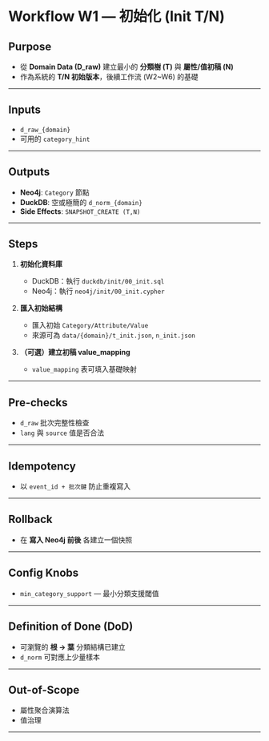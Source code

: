 # Workflow W1 — 初始化 (Init T/N)

## Purpose

* 從 **Domain Data (D\_raw)** 建立最小的 **分類樹 (T)** 與 **屬性/值初稿 (N)**
* 作為系統的 **T/N 初始版本**，後續工作流 (W2\~W6) 的基礎

---

## Inputs

* `d_raw_{domain}`
* 可用的 `category_hint`

---

## Outputs

* **Neo4j**: `Category` 節點
* **DuckDB**: 空或極簡的 `d_norm_{domain}`
* **Side Effects**: `SNAPSHOT_CREATE (T,N)`

---

## Steps

1. **初始化資料庫**

   * DuckDB：執行 `duckdb/init/00_init.sql`
   * Neo4j：執行 `neo4j/init/00_init.cypher`

2. **匯入初始結構**

   * 匯入初始 `Category/Attribute/Value`
   * 來源可為 `data/{domain}/t_init.json`, `n_init.json`

3. **（可選）建立初稿 value\_mapping**

   * `value_mapping` 表可填入基礎映射

---

## Pre-checks

* `d_raw` 批次完整性檢查
* `lang` 與 `source` 值是否合法

---

## Idempotency

* 以 `event_id + 批次鍵` 防止重複寫入

---

## Rollback

* 在 **寫入 Neo4j 前後** 各建立一個快照

---

## Config Knobs

* `min_category_support` — 最小分類支援閾值

---

## Definition of Done (DoD)

* 可瀏覽的 **根 → 葉** 分類結構已建立
* `d_norm` 可對應上少量樣本

---

## Out-of-Scope

* 屬性聚合演算法
* 值治理

---

